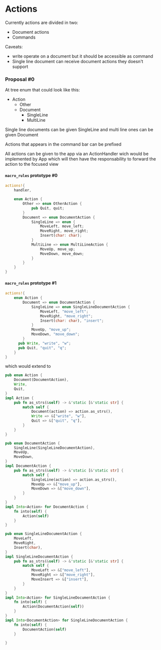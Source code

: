 # Actions
Currently actions are divided in two:
  - Document actions
  - Commands

Caveats:
  - write operate on a document but it should be accessible as command
  - Single line document can receive document actions they doesn't support

### Proposal #0
At tree enum that could look like this:
  - Action
    - Other
    - Document
      - SingleLine
      - MultiLine

Single line documents can be given SingleLine and multi line ones can be given Document

Actions that appears in the command bar can be prefixed

All actions can be given to the app via an ActionHandler wich would be implemented by App
which will then have the responsability to forward the action to the focused view 

#### `macro_rules` prototype #0
```rust
actions!{
    handler,

    enum Action {
        Other => enum OtherAction {
            pub Quit, quit;
        }
        Document => enum DocumentAction {
            SingleLine => enum {
                MoveLeft, move_left;
                MoveRight, move_right;
                Insert(char: char);
            }
            MultiLine => enum MultiLineAction {
                MoveUp, move_up;
                MoveDown, move_down;
            }
        }
    }
}
```

#### `macro_rules` prototype #1
```rust
actions!{
    enum Action {
        Document => enum DocumentAction {
            SingleLine => enum SingleLineDocumentAction {
                MoveLeft, "move_left";
                MoveRight, "move_right";
                Insert(char: char), "insert";
            }
            MoveUp, "move_up";
            MoveDown, "move_down";
        }
      pub Write, "write", "w";
      pub Quit, "quit", "q";
    }
}
```

which would extend to

```rust
pub enum Action {
    Document(DocumentAction),
    Write,
    Quit,
}
impl Action {
    pub fn as_strs(&self) -> &'static [&'static str] {
        match self {
            Document(action) => action.as_strs(),
            Write => &["write", "w"],
            Quit => &["quit", "q"],
        }
    }
}

pub enum DocumentAction {
    SingleLine(SingleLineDocumentAction),
    MoveUp,
    MoveDown,
}
impl DocumentAction {
    pub fn as_strs(&self) -> &'static [&'static str] {
        match self {
            SingleLine(action) => action.as_strs(),
            MoveUp => &["move_up"],
            MoveDown => &["move_down"],
        }
    }
}
impl Into<Action> for DocumentAction {
    fn into(self) {
        Action(self)
    }
}

pub enum SingleLineDocumentAction {
    MoveLeft,
    MoveRight,
    Insert(char),
}
impl SingleLineDocumentAction {
    pub fn as_strs(&self) -> &'static [&'static str] {
        match self {
            MoveLeft => &["move_left"],
            MoveRight => &["move_right"],
            MoveInsert => &["insert"],
        }
    }
}
impl Into<Action> for SingleLineDocumentAction {
    fn into(self) {
        Action(DocumentAction(self))
    }
}
impl Into<DocumentAction> for SingleLineDocumentAction {
    fn into(self) {
        DocumentAction(self)
    }
    
}
```
